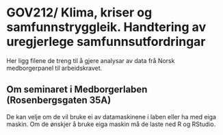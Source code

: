 # GOV212/ Klima, kriser og samfunnstryggleik. Handtering av uregjerlege samfunnsutfordringar
Her ligg filene de treng til å gjere analysar av data frå Norsk medborgerpanel til arbeidskravet.

## Om seminaret i Medborgerlaben (Rosenbergsgaten 35A) 
De kan velje om de vil bruke ei av datamaskinene i laben eller ha med eiga maskin. Om de ønskjer å bruke eiga maskin må de laste ned R og RStudio. 
